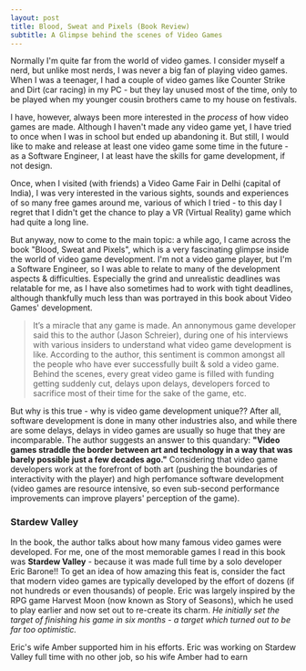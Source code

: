 ```yaml
---
layout: post
title: Blood, Sweat and Pixels (Book Review)
subtitle: A Glimpse behind the scenes of Video Games
---
```


Normally I'm quite far from the world of video games. I consider myself a nerd, but unlike most nerds, I was never a big fan of playing video games. When I was a teenager, I had a couple of video games like Counter Strike and Dirt (car racing) in my PC - but they lay unused most of the time, only to be played when my younger cousin brothers came to my house on festivals. 

I have, however, always been more interested in the *process* of how video games are made. Although I haven't made any video game yet, I have tried to once when I was in school but ended up abandoning it.
But still, I would like to make and release at least one video game some time in the future - as a Software Engineer, I at least have the skills for game development, if not design.

Once, when I visited (with friends) a Video Game Fair in Delhi (capital of India), I was very interested in the various sights, sounds and experiences of so many free games around me, various of which I tried - to this day I regret that I didn't get the chance to play a VR (Virtual Reality) game which had quite a long line.

But anyway, now to come to the main topic: a while ago, I came across the book "Blood, Sweat and Pixels", which is a very fascinating glimpse inside the world of video game development. I'm not a video game player, but I'm a Software Engineer, so I was able to relate to many of the development aspects & difficulties. Especially the grind and unrealistic deadlines was relatable for me, as I have also sometimes had to work with tight deadlines, although thankfully much less than was portrayed in this book about Video Games' development.

> It’s a miracle that any game is made.
An annonymous game developer said this to the author (Jason Schreier), during one of his interviews with various insiders to understand what video game development is like. According to the author, this sentiment is common amongst all the people who have ever successfully built & sold a video game. Behind the scenes, every great video game is filled with funding getting suddenly cut, delays upon delays, developers forced to sacrifice most of their time for the sake of the game, etc.

But why is this true - why is video game development unique?? After all, software development is done in many other industries also, and while there are some delays, delays in video games are usually so huge that they are incomparable. The author suggests an answer to this quandary: **"Video games straddle the border between art and technology in a way that was barely possible just a few decades ago."** Considering that video game developers work at the forefront of both art (pushing the boundaries of interactivity with the player) and high perfomance software development (video games are resource intensive, so even sub-second performance improvements can improve players' perception of the game).

### Stardew Valley

In the book, the author talks about how many famous video games were developed. For me, one of the most memorable games I read in this book was **Stardew Valley** - because it was made full time by a solo developer Eric Barone!! To get an idea of how amazing this feat is, consider the fact that modern video games are typically developed by the effort of dozens (if not hundreds or even thousands) of people. Eric was largely inspired by the RPG game Harvest Moon (now known as Story of Seasons), which he used to play earlier and now set out to re-create its charm. *He initially set the target of finishing his game in six months - a target which turned out to be far too optimistic.* 

Eric's wife Amber supported him in his efforts. Eric was working on Stardew Valley full time with no other job, so his wife Amber had to earn 

<!--
STRUCTURE
Intro - recently came across this book, I'm an SWE not a video game player, reflections on differences
"Miracle any game is made"
Why so hard - video games are at forefront of both art & tech
Stardew Valley -- made by solo developer
Diablo III -- recovery after disaster
mention other games
Conclusion - tip of iceberg, not possible without sacrifice, I'm an SWE not a video game player, reflections on differences
-->

<!--

NOTES
-----

Pragati Maidan -- Video Game Fair

Pillars of Eternity -- (I think) first successful Kickstarter
    can tie Kickstarter to crowd funded fantasy novels of Brandon Sanderson
Stardew Valley -- made by one man!!!
Diablo III -- Recovery after disaster
Shovel Knight -- Kickstarter (not the first but stil a lot of challenges), self employed (first game)

---
"It’s a miracle that any game is made." - annonymous developer, in an interview to author, in book intro

" Video games straddle the border between art and technology in a way that was barely possible just a few decades ago." - author in intro

" One surefire way to annoy a game developer is to ask, in response to discovering his or her chosen career path, what it’s like to spend all day playing video games." - author in intro

"You might not tell your friends how excruciating the process was." - author in epilogue
    (i.e., People only see the tip of the iceberg and think game development is easy)

"Is there a way to make great video games without that sort of sacrifice? Is it possible to develop a game without putting in endless hours? Will there ever be a reliable formula for making games that allows for more predictable schedules?
         
For many industry observers, the answers to those questions are: no, no, and probably not."
   - author in epilogue

"In 2010, a Japanese company called Kairosoft released a mobile phone game called Game Dev Story. In it, you manage your own development studio, trying to release a string of popular video games without going bankrupt.
You design each game by combining a genre and a style (example: “Detective Racing”) and to make progress, you’ll have to make
a series of managerial decisions involving your studio’s staff. It’s a hilarious, if simplistic take on game development." - author in epilogue

"Art is never finished, it’s just abandoned"
   - Uncharted 4

"How do you convince fans that your game will be awesome without spoiling the best parts?"
   - Uncharted 4

      
“So many of the cultural problems both within the game industry and among fans come down to a lack of realistic public understanding
    of the tribulations of development. Jason opens a crucial door into an abnormally secretive industry, in the brave hope of
    teaching us a little more about its flammable alchemy.”
—Leigh Alexander, author and tech journalist  (in praise for the book)

-->